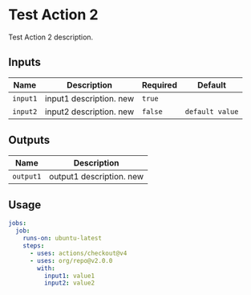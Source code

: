 <!-- Generated by https://github.com/reakaleek/gh-action-readme -->
# <!--name-->Test Action 2<!--/ name-->
<!--description-->Test Action 2 description.<!--/description-->

## Inputs
<!--  inputs  -->
| Name     | Description             | Required | Default         |
|----------|-------------------------|----------|-----------------|
| `input1` | input1 description. new | `true`   | ` `             |
| `input2` | input2 description. new | `false`  | `default value` |
<!--/inputs-->

## Outputs
<!--outputs-->
| Name      | Description              |
|-----------|--------------------------|
| `output1` | output1 description. new |
<!--/outputs-->

## Usage
<!--usage action="org/repo" version="env:VERSION"-->
```yaml
jobs:
  job:
    runs-on: ubuntu-latest
    steps:
      - uses: actions/checkout@v4
      - uses: org/repo@v2.0.0
        with:
          input1: value1
          input2: value2
```
<!--/usage-->
